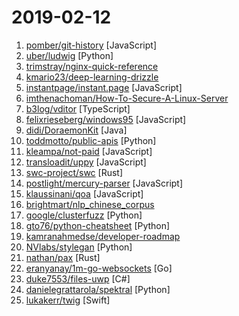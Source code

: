 # 2019-02-12

1. [pomber/git-history](https://github.com/pomber/git-history "Quickly browse the history of any GitHub file") [JavaScript]
2. [uber/ludwig](https://github.com/uber/ludwig "Ludwig is a toolbox built on top of TensorFlow that allows to train and test deep learning models without the need to write code.") [Python]
3. [trimstray/nginx-quick-reference](https://github.com/trimstray/nginx-quick-reference "⚡️ This notes describes how to improve Nginx performance, security and other important things; ssllabs A+ 100%.") 
4. [kmario23/deep-learning-drizzle](https://github.com/kmario23/deep-learning-drizzle "Drench yourself in Deep Learning, Reinforcement Learning, Machine Learning, Computer Vision, and NLP by learning from these exciting lectures!!") 
5. [instantpage/instant.page](https://github.com/instantpage/instant.page "Make your site’s pages instant in 1 minute and improve your conversion rate by 1%") [JavaScript]
6. [imthenachoman/How-To-Secure-A-Linux-Server](https://github.com/imthenachoman/How-To-Secure-A-Linux-Server "An evolving how-to guide for securing a Linux server.") 
7. [b3log/vditor](https://github.com/b3log/vditor "♏ 一款浏览器端的 Markdown 编辑器，使用 TypeScript 实现。") [TypeScript]
8. [felixrieseberg/windows95](https://github.com/felixrieseberg/windows95 "💩🚀 Windows 95 in Electron. Runs on macOS, Linux, and Windows.") [JavaScript]
9. [didi/DoraemonKit](https://github.com/didi/DoraemonKit "一款功能齐全的客户端（iOS、Android）研发助手，你值得拥有。") [Java]
10. [toddmotto/public-apis](https://github.com/toddmotto/public-apis "A collective list of free APIs for use in software and web development.") [Python]
11. [kleampa/not-paid](https://github.com/kleampa/not-paid "Client did not pay? Add opacity to the body tag and decrease it every day until their site completely fades away") [JavaScript]
12. [transloadit/uppy](https://github.com/transloadit/uppy "The next open source file uploader for web browsers 🐶") [JavaScript]
13. [swc-project/swc](https://github.com/swc-project/swc "Super-fast javascript to javascript compiler written in rust") [Rust]
14. [postlight/mercury-parser](https://github.com/postlight/mercury-parser "📜 Extracting content from the chaos of the web.") [JavaScript]
15. [klaussinani/qoa](https://github.com/klaussinani/qoa "💬 Minimal interactive command-line prompts") [JavaScript]
16. [brightmart/nlp_chinese_corpus](https://github.com/brightmart/nlp_chinese_corpus "大规模中文自然语言处理语料 Large Scale Chinese Corpus for NLP") 
17. [google/clusterfuzz](https://github.com/google/clusterfuzz "All your bug are belong to us.") [Python]
18. [gto76/python-cheatsheet](https://github.com/gto76/python-cheatsheet "Comprehensive Python Cheatsheet") [Python]
19. [kamranahmedse/developer-roadmap](https://github.com/kamranahmedse/developer-roadmap "Roadmap to becoming a web developer in 2019") 
20. [NVlabs/stylegan](https://github.com/NVlabs/stylegan "StyleGAN - Official TensorFlow Implementation") [Python]
21. [nathan/pax](https://github.com/nathan/pax "The fastest JavaScript bundler in the galaxy.") [Rust]
22. [eranyanay/1m-go-websockets](https://github.com/eranyanay/1m-go-websockets "1M websockets in Go") [Go]
23. [duke7553/files-uwp](https://github.com/duke7553/files-uwp "The work done by Luke Blevins to create a modern File Explorer") [C#]
24. [danielegrattarola/spektral](https://github.com/danielegrattarola/spektral "Deep learning on graphs with Keras.") [Python]
25. [lukakerr/twig](https://github.com/lukakerr/twig "A modern macOS markdown editor - themeable, tabs, sidebar, github flavored markdown, exporting, latex and more") [Swift]
